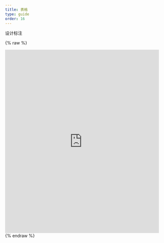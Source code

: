 ```yaml
---
title: 表格
type: guide
order: 16
---
```


设计标注

{% raw %}
<iframe src="http://design.bytedance.net/output/bux/#artboard1" style="border:none;" height="600" width="100%"></iframe>
{% endraw %}
